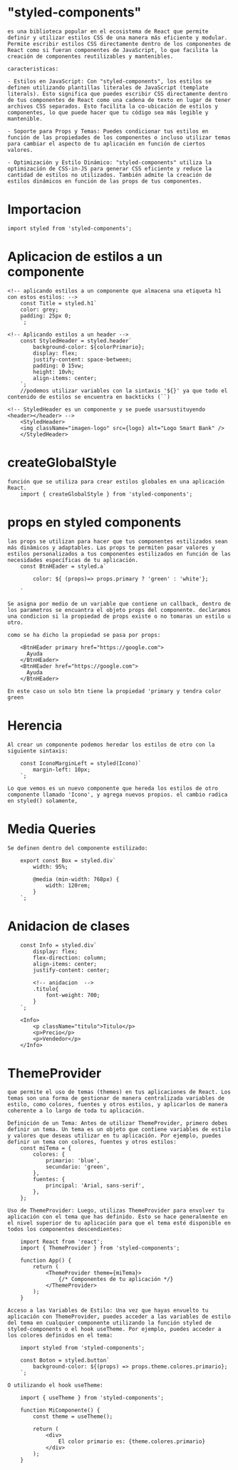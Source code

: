 # "styled-components" 
    es una biblioteca popular en el ecosistema de React que permite definir y utilizar estilos CSS de una manera más eficiente y modular. Permite escribir estilos CSS directamente dentro de los componentes de React como si fueran componentes de JavaScript, lo que facilita la creación de componentes reutilizables y mantenibles.

    caracteristicas: 
    
    - Estilos en JavaScript: Con "styled-components", los estilos se definen utilizando plantillas literales de JavaScript (template literals). Esto significa que puedes escribir CSS directamente dentro de tus componentes de React como una cadena de texto en lugar de tener archivos CSS separados. Esto facilita la co-ubicación de estilos y componentes, lo que puede hacer que tu código sea más legible y mantenible.

    - Soporte para Props y Temas: Puedes condicionar tus estilos en función de las propiedades de los componentes o incluso utilizar temas para cambiar el aspecto de tu aplicación en función de ciertos valores.

    - Optimización y Estilo Dinámico: "styled-components" utiliza la optimización de CSS-in-JS para generar CSS eficiente y reduce la cantidad de estilos no utilizados. También admite la creación de estilos dinámicos en función de las props de tus componentes.

# Importacion
    import styled from 'styled-components';

# Aplicacion de estilos a un componente
    <!-- aplicando estilos a un componente que almacena una etiqueta h1 con estos estilos: -->
        const Title = styled.h1`
        color: grey;
        padding: 25px 0;
        `;

    <!-- Aplicando estilos a un header -->
        const StyledHeader = styled.header`
            background-color: ${colorPrimario};
            display: flex;
            justify-content: space-between;
            padding: 0 15vw;
            height: 10vh;
            align-items: center;
        `;
        //podemos utilizar variables con la sintaxis '${}' ya que todo el contenido de estilos se encuentra en backticks (``)

    <!-- StyledHeader es un componente y se puede usarsustituyendo <header></header> -->
        <StyledHeader>
        <img className="imagen-logo" src={logo} alt="Logo Smart Bank" />
        </StyledHeader>

    

# createGlobalStyle
    función que se utiliza para crear estilos globales en una aplicación React. 
        import { createGlobalStyle } from 'styled-components';


# props en styled components
    las props se utilizan para hacer que tus componentes estilizados sean más dinámicos y adaptables. Las props te permiten pasar valores y estilos personalizados a tus componentes estilizados en función de las necesidades específicas de tu aplicación.
        const BtnHEader = styled.a`
        
            color: ${ (props)=> props.primary ? 'green' : 'white'};

        `
    
    Se asigna por medio de un variable que contiene un callback, dentro de los parametros se encuantra el objeto props del componente. declaramos una condicion si la propiedad de props existe o no tomaras un estilo u otro.

    como se ha dicho la propiedad se pasa por props:
        
        <BtnHEader primary href="https://google.com">
          Ayuda
        </BtnHEader>
        <BtnHEader href="https://google.com">
          Ayuda
        </BtnHEader>
    
    En este caso un solo btn tiene la propiedad 'primary y tendra color green

# Herencia
    Al crear un componente podemos heredar los estilos de otro con la siguiente sintaxis: 

        const IconoMarginLeft = styled(Icono)`
            margin-left: 10px; 
        `;
    
    Lo que vemos es un nuevo componente que hereda los estilos de otro componente llamado 'Icono', y agrega nuevos propios. el cambio radica en styled() solamente, 

# Media Queries
    Se definen dentro del componente estilizado:

        export const Box = styled.div`
            width: 95%;

            @media (min-width: 768px) {
                width: 120rem; 
            }
        `;

# Anidacion de clases

        const Info = styled.div`
            display: flex;
            flex-direction: column;
            align-items: center;
            justify-content: center;

            <!-- anidacion  -->
            .titulo{
                font-weight: 700;
            }
        `;

        <Info>
            <p className="titulo">Titulo</p>
            <p>Precio</p>
            <p>Vendedor</p>
        </Info>

# ThemeProvider
    que permite el uso de temas (themes) en tus aplicaciones de React. Los temas son una forma de gestionar de manera centralizada variables de estilo, como colores, fuentes y otros estilos, y aplicarlos de manera coherente a lo largo de toda tu aplicación.

    Definición de un Tema: Antes de utilizar ThemeProvider, primero debes definir un tema. Un tema es un objeto que contiene variables de estilo y valores que deseas utilizar en tu aplicación. Por ejemplo, puedes definir un tema con colores, fuentes y otros estilos:
        const miTema = {
            colores: {
                primario: 'blue',
                secundario: 'green',
            },
            fuentes: {
                principal: 'Arial, sans-serif',
            },
        };

    Uso de ThemeProvider: Luego, utilizas ThemeProvider para envolver tu aplicación con el tema que has definido. Esto se hace generalmente en el nivel superior de tu aplicación para que el tema esté disponible en todos los componentes descendientes:

        import React from 'react';
        import { ThemeProvider } from 'styled-components';

        function App() {
            return (
                <ThemeProvider theme={miTema}>
                    {/* Componentes de tu aplicación */}
                </ThemeProvider>
            );
        }

    Acceso a las Variables de Estilo: Una vez que hayas envuelto tu aplicación con ThemeProvider, puedes acceder a las variables de estilo del tema en cualquier componente utilizando la función styled de styled-components o el hook useTheme. Por ejemplo, puedes acceder a los colores definidos en el tema:

        import styled from 'styled-components';

        const Boton = styled.button`
            background-color: ${(props) => props.theme.colores.primario};
        `;
    
    O utilizando el hook useTheme:

        import { useTheme } from 'styled-components';

        function MiComponente() {
            const theme = useTheme();

            return (
                <div>
                    El color primario es: {theme.colores.primario}
                </div>
            );
        }